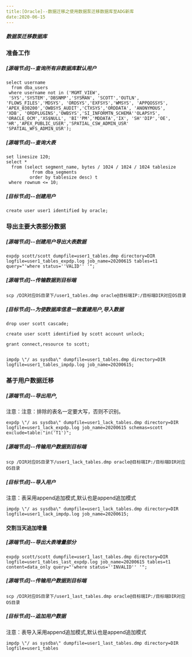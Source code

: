 ```yaml
---
title:[Oracle]--数据迁移之使用数据泵迁移数据库至ADG新库
date:2020-06-15
---
```




##### 数据泵迁移数据库

### 准备工作

##### [源端节点]--查询所有非数据库默认用户

```
select username
  from dba_users
 where username not in ('MGMT_VIEW',
 'SYS','SYSTEM','DBSNMP','SYSMAN', 'SCOTT','OUTLN',
'FLOWS_FILES','MDSYS', 'ORDSYS','EXFSYS','WMSYS', 'APPQOSSYS',
'APEX_030200','OWBSYS_AUDIT','CTXSYS','ORDDATA', 'ANONYMOUS',
'XDB', 'ORDPLUGINS','OWBSYS','SI_INFORMTN_SCHEMA''OLAPSYS',
'ORACLE_OCM','XS$NULL', 'BI''PM','MDDATA','IX', 'SH''DIP','OE',
'HR','APEX_PUBLIC_USER','SPATIAL_CSW_ADMIN_USR' 'SPATIAL_WFS_ADMIN_USR');
```

##### [源端节点]--查询大表

```
set linesize 120;
select *
  from (select segment_name, bytes / 1024 / 1024 / 1024 tablesize
          from dba_segments
         order by tablesize desc) t
 where rownum <= 10;
```

##### [目标节点]--创建用户

```
create user user1 identified by oracle;
```



### 导出主要大表部分数据

##### [源端节点]--创建用户导出大表数据

```
expdp scott/scott dumpfile=user1_tables.dmp directory=DIR logfile=user1_tables_expdp.log job_name=20200615 tables=t1 query="'where status=''VALID'' '";
```

##### [源端节点]--传输数据到目标端

```
scp /DIR对应OS目录下/user1_tables.dmp oracle@目标端IP:/目标端DIR对应OS目录
```

##### [目标节点]--为使数据库信息一致重建用户,导入数据

```
drop user scott cascade;

create user scott identified by scott account unlock;

grant connect,resource to scott;


impdp \"/ as sysdba\" dumpfile=user1_tables.dmp directory=DIR logfile=user1_tables_impdp.log job_name=20200615;
```



### 基于用户数据迁移

##### [源端节点]--导出用户,

注意：注意：排除的表名一定要大写，否则不识别。

```
expdp \"/ as sysdba\" dumpfile=user1_lack_tables.dmp directory=DIR logfile=user1_lack_expdp.log job_name=20200615 schemas=scott exclude=table:"in('T1')";
```

##### [源端节点]--传输用户数据到目标端

```
scp /DIR对应OS目录下/user1_lack_tables.dmp oracle@目标端IP:/目标端DIR对应OS目录
```

##### [目标节点]--导入用户

注意：表采用append追加模式,默认也是append追加模式

```
impdp \"/ as sysdba\" dumpfile=user1_lack_tables.dmp directory=DIR logfile=user1_lack_impdp.log job_name=20200615; 
```

#### 交割当天追加增量

##### [源端节点]--导出大表增量部分

```
expdp scott/scott dumpfile=user1_last_tables.dmp directory=DIR logfile=user1_tables_last_expdp.log job_name=20200615 tables=t1 content=data_only query="'where status=''INVALID'' '";
```

##### [源端节点]--传输用户数据到目标端

```
scp /DIR对应OS目录下/user1_last_tables.dmp oracle@目标端IP:/目标端DIR对应OS目录
```

##### [目标节点]--追加用户数据

注意：表导入采用append追加模式,默认也是append追加模式

```
impdp \"/ as sysdba\" dumpfile=user1_last_tables.dmp directory=DIR logfile=user1_tables
```
